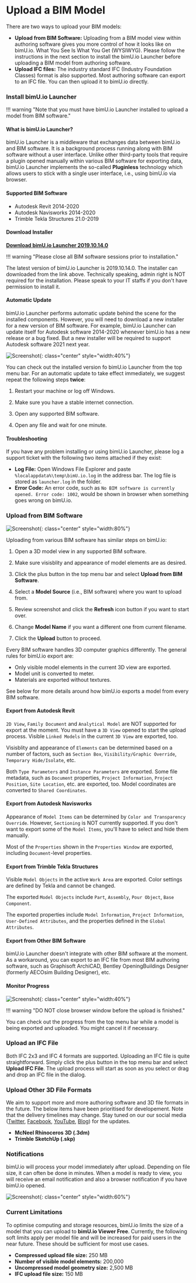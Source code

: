 # Upload a BIM Model

There are two ways to upload your BIM models:

- **Upload from BIM Software:** Uploading from a BIM model view within authoring software gives you more control of how it looks like on bimU.io. What You See Is What You Get (WYSIWYG). Please follow the instructions in the next section to install the bimU.io Launcher before uploading a BIM model from authoring software.
- **Upload IFC files:** The industry standard IFC (Industry Foundation Classes) format is also supported. Most authoring software can export to an IFC file. You can then upload it to bimU.io directly. 

### Install bimU.io Launcher

!!! warning "Note that you must have bimU.io Launcher installed to upload a model from BIM software."

#### What is bimU.io Launcher?

bimU.io Launcher is a middleware that exchanges data between bimU.io and BIM software. It is a background process running along with BIM software without a user interface. Unlike other third-party tools that require a plugin opened manually within various BIM software for exporting data, bimU.io Launcher implements the so-called **Pluginless** technology which allows users to stick with a single user interface, i.e., using bimU.io via browser.

#### Supported BIM Software

- Autodesk Revit 2014-2020
- Autodesk Navisworks 2014-2020
- Trimble Tekla Structures 21.0-2019

#### Download Installer

**<a href="https://github.com/Transformosa/bimU.io.Launcher/releases/download/2019.10.14.0/bimU_io_Launcher_2019.10.14.0.exe" target="_blank">Download bimU.io Launcher 2019.10.14.0</a>**

!!! warning "Please close all BIM software sessions prior to installation."

The latest version of bimU.io Launcher is 2019.10.14.0. The installer can downloaded from the link above. Technically speaking, admin right is NOT required for the installation. Please speak to your IT staffs if you don't have permission to install it.

#### Automatic Update

bimU.io Launcher performs automatic update behind the scene for the installed components. However, you will need to download a new installer for a new version of BIM software. For example, bimU.io Launcher can update itself for Autodesk software 2014-2020 whenever bimU.io has a new release or a bug fixed. But a new installer will be required to support Autodesk software 2021 next year.

![Screenshot](../images/checkversion.png){: class="center" style="width:40%"}

You can check out the installed version fo bimU.io Launcher from the top menu bar. For an automatic update to take effect immediately, we suggest repeat the following steps **twice**: 

1. Restart your machine or log off Windows.

2. Make sure you have a stable internet connection.

3. Open any supported BIM software.

4. Open any file and wait for one minute.

#### Troubleshooting

If you have any problem installing or using bimU.io Launcher, please log a support ticket with the following two items attached if they exist:

- **Log File:** Open Windows File Explorer and paste `%localappdata%\temp\bimU.io.log` in the address bar. The log file is stored as `launcher.log` in the folder.
- **Error Code:** An error code, such as `No BIM software is currently opened. Error code: 1002`, would be shown in browser when something goes wrong on bimU.io.

### Upload from BIM Software

![Screenshot](../images/uploadmodel.png){: class="center" style="width:80%"}

Uploading from various BIM software has similar steps on bimU.io:

1. Open a 3D model view in any supported BIM software.

2. Make sure visisblity and appearance of model elements are as desired.

3. Click the plus button in the top menu bar and select **Upload from BIM Software**.

4. Select a **Model Source** (i.e., BIM software) where you want to upload from.

5. Review screenshot and click the **Refresh** icon button if you want to start over.

6. Change **Model Name** if you want a different one from current filename.

7. Click the **Upload** button to proceed.

Every BIM software handles 3D computer graphics differently. The general rules for bimU.io export are:

- Only visible model elements in the current 3D view are exported.
- Model unit is converted to meter.
- Materials are exported without textures.

See below for more details around how bimU.io exports a model from every BIM software. 

#### Export from Autodesk Revit

`2D View`, `Family Document` and `Analytical Model` are NOT supported for export at the moment. You must have a `3D View` opened to start the upload process. Visible `Linked Models` in the current `3D View` are exported, too.

Visisblity and appearance of `Elements` can be determined based on a number of factors, such as `Section Box`, `Visibility/Graphic Override`, `Temporary Hide/Isolate`, etc.

Both `Type Parameters` and `Instance Parameters` are exported. Some file metadata, such as `Document` properties, `Project Information`, `Project Position`, `Site Location`, etc. are exported, too. Model coordinates are converted to `Shared Coordinates`.

#### Export from Autodesk Navisworks

Appearance of `Model Items` can be determined by `Color and Transparency Override`. However, `Sectioning` is NOT currently supported. If you don't want to export some of the `Model Items`, you'll have to select and hide them manually.

Most of the `Properties` shown in the `Properties Window` are exported, including `Document`-level properties.

#### Export from Trimble Tekla Structures

Visible `Model Objects` in the active `Work Area` are exported. Color settings are defined by Tekla and cannot be changed.

The exported `Model Objects` include `Part`, `Assembly`, `Pour Object`, `Base Component`.

The exported properties include `Model Information`, `Project Information`, `User-Defined Attributes`, and the properties defined in the `Global Attributes`.

#### Export from Other BIM Software

bimU.io Launcher doesn't integrate with other BIM software at the moment. As a workaround, you can export to an IFC file from most BIM authoring software, such as Graphisoft ArchiCAD, Bentley OpeningBuildings Designer (formerly AECOsim Building Designer), etc.

#### Monitor Progress

![Screenshot](../images/modelexportprogress.png){: class="center" style="width:40%"}

!!! warning "DO NOT close browser window before the upload is finished."

You can check out the progress from the top menu bar while a model is being exported and uploaded. You might cancel it if necessary.

### Upload an IFC File

Both IFC 2x3 and IFC 4 formats are supported. Uploading an IFC file is quite straightforward. Simply click the plus button in the top menu bar and select **Upload IFC File**. The upload process will start as soon as you select or drag and drop an IFC file in the dialog.

### Upload Other 3D File Formats

We aim to support more and more authoring software and 3D file formats in the future. The below items have been prioritised for developement. Note that the delivery timelines may change. Stay tuned on our our social media (<a href="#" target="_blank">Twitter</a>, <a href="#" target="_blank">Facebook</a>, <a href="#" target="_blank">YouTube</a>, <a href="#" target="_blank">Blog</a>) for the updates.

- **McNeel Rhinoceros 3D (.3dm)**
- **Trimble SketchUp (.skp)**

### Notifications

bimU.io will process your model immediately after upload. Depending on file size, it can often be done in minutes. When a model is ready to view, you will receive an email notification and also a browser notification if you have bimU.io opened.

![Screenshot](../images/notifications.png){: class="center" style="width:60%"}

### Current Limitations

To optimise computing and storage resources, bimU.io limits the size of a model that you can upload to **bimU.io Viewer Free**. Currently, the following soft limits apply per model file and will be increased for paid users in the near future. These should be sufficient for most use cases. 

- **Compressed upload file size:** 250 MB
- **Number of visible model elements:** 200,000
- **Uncompressed model geometry size:** 2,500 MB
- **IFC upload file size:** 150 MB